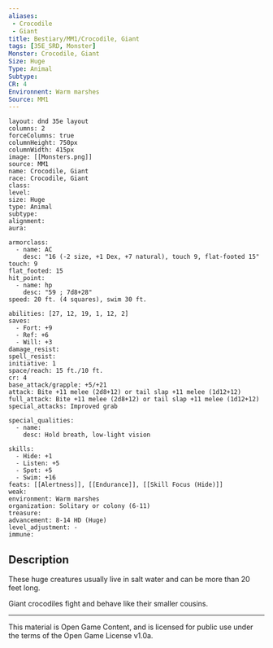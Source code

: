 ```yaml
---
aliases:
 - Crocodile
 - Giant
title: Bestiary/MM1/Crocodile, Giant
tags: [35E_SRD, Monster]
Monster: Crocodile, Giant
Size: Huge
Type: Animal
Subtype: 
CR: 4
Environnent: Warm marshes
Source: MM1
---
```


```statblock
layout: dnd 35e layout
columns: 2
forceColumns: true
columnHeight: 750px
columnWidth: 415px
image: [[Monsters.png]]
source: MM1
name: Crocodile, Giant
race: Crocodile, Giant
class: 
level: 
size: Huge
type: Animal
subtype: 
alignment: 
aura: 

armorclass:
  - name: AC
    desc: "16 (-2 size, +1 Dex, +7 natural), touch 9, flat-footed 15"
touch: 9
flat_footed: 15
hit_point:
  - name: hp
    desc: "59 ; 7d8+28"
speed: 20 ft. (4 squares), swim 30 ft.

abilities: [27, 12, 19, 1, 12, 2]
saves:
  - Fort: +9
  - Ref: +6
  - Will: +3
damage_resist: 
spell_resist: 
initiative: 1
space/reach: 15 ft./10 ft.
cr: 4
base_attack/grapple: +5/+21
attack: Bite +11 melee (2d8+12) or tail slap +11 melee (1d12+12)
full_attack: Bite +11 melee (2d8+12) or tail slap +11 melee (1d12+12)
special_attacks: Improved grab

special_qualities:
  - name: 
    desc: Hold breath, low-light vision

skills:
  - Hide: +1
  - Listen: +5
  - Spot: +5
  - Swim: +16
feats: [[Alertness]], [[Endurance]], [[Skill Focus (Hide)]]
weak: 
environment: Warm marshes
organization: Solitary or colony (6-11)
treasure: 
advancement: 8-14 HD (Huge)
level_adjustment: -
immune: 
```

## Description

<p>These huge creatures usually live in salt water and can be more than 20 feet long.</p>
<p>Giant crocodiles fight and behave like their smaller cousins.</p>

---

This material is Open Game Content, and is licensed for public use under
the terms of the Open Game License v1.0a.
